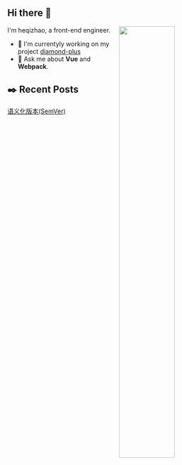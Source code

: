 ## Hi there 👋

[<img align="right" width="50%" src="https://github-readme-stats.vercel.app/api?username=hetchzhao&show_icons=true">](https://github.com/hetchzhao)

I'm heqizhao, a front-end engineer.

<!--
Here are some ideas to get you started:
- 🔭 I’m currently working on ...
- 🌱 I’m currently learning ...
- 👯 I’m looking to collaborate on ...
- 🤔 I’m looking for help with ...
- 💬 Ask me about ...
- 📫 How to reach me: ...
- 😄 Pronouns: ...
- ⚡ Fun fact: ...
-->

- 🔭 I'm currentyly working on my project [diamond-plus](https://github.com/hetchzhao/diamond)
- 💬 Ask me about **Vue** and **Webpack**.

## ✒️ Recent Posts

<!-- posts start -->

[语义化版本(SemVer)](https://hetchzhao.github.io/blog/docs/%E8%AF%AD%E4%B9%89%E5%8C%96%E7%89%88%E6%9C%AC(SemVer).html)

<!-- posts end -->